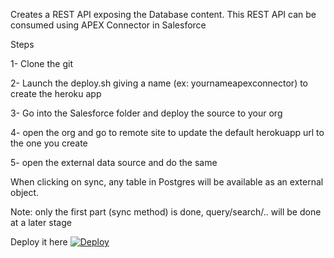Creates a REST API exposing the Database content. 
This REST API  can be consumed using APEX Connector in Salesforce

Steps

 1- Clone the git
 
 2- Launch the deploy.sh giving a name (ex: yournameapexconnector) to create the heroku app
 
 3- Go into the Salesforce folder and deploy the source to your org
 
 4- open the org and go to remote site to update the default herokuapp  url to the one you create
 
 5- open the external data source and do the same
 
 
When clicking on sync, any table in Postgres will be available as an external object.

Note:
only the first part (sync method) is done, query/search/.. will be done at a later stage


Deploy it here
[![Deploy](https://www.herokucdn.com/deploy/button.svg)](https://heroku.com/deploy?template=https://arieunier@github.com/arieunier/apexconnector.git)
  
